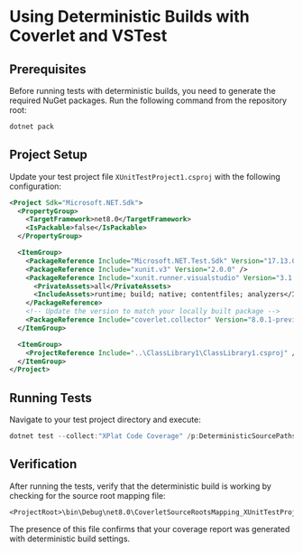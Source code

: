 ﻿# Using Deterministic Builds with Coverlet and VSTest

## Prerequisites

Before running tests with deterministic builds, you need to generate the required NuGet packages. Run the following command from the repository root:

```powershell
dotnet pack
```

## Project Setup

Update your test project file `XUnitTestProject1.csproj` with the following configuration:

```xml
<Project Sdk="Microsoft.NET.Sdk">
  <PropertyGroup>
    <TargetFramework>net8.0</TargetFramework>
    <IsPackable>false</IsPackable>
  </PropertyGroup>

  <ItemGroup>
    <PackageReference Include="Microsoft.NET.Test.Sdk" Version="17.13.0" />
    <PackageReference Include="xunit.v3" Version="2.0.0" />
    <PackageReference Include="xunit.runner.visualstudio" Version="3.1.0">
      <PrivateAssets>all</PrivateAssets>
      <IncludeAssets>runtime; build; native; contentfiles; analyzers</IncludeAssets>
    </PackageReference>
    <!-- Update the version to match your locally built package -->
    <PackageReference Include="coverlet.collector" Version="8.0.1-preview.8.gcb9b802a5f" />
  </ItemGroup>

  <ItemGroup>
    <ProjectReference Include="..\ClassLibrary1\ClassLibrary1.csproj" />
  </ItemGroup>
</Project>
```

## Running Tests

Navigate to your test project directory and execute:

```powershell
dotnet test --collect:"XPlat Code Coverage" /p:DeterministicSourcePaths=true -- DataCollectionRunSettings.DataCollectors.DataCollector.Configuration.DeterministicReport=true
```

## Verification

After running the tests, verify that the deterministic build is working by checking for the source root mapping file:

```text
<ProjectRoot>\bin\Debug\net8.0\CoverletSourceRootsMapping_XUnitTestProject1
```

The presence of this file confirms that your coverage report was generated with deterministic build settings.